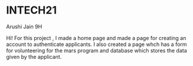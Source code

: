 # INTECH21
Arushi Jain 9H

Hi!  For this project , I made a home page and made a page for creating an account to authenticate applicants. I also created a page whch has a form for volunteering for the mars program and database which stores the data given by the applicant.
